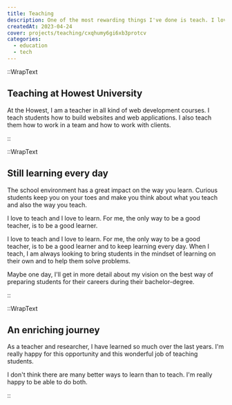 ```yaml
---
title: Teaching
description: One of the most rewarding things I've done is teach. I love to help students get the most out of their education and to help them find their passion.
createdAt: 2023-04-24
cover: projects/teaching/cxqhumy6gi6xb3protcv
categories:
  - education
  - tech
---
```


::WrapText

<h2 class="font-theme mb-6 text-3xl font-bold tracking-wide">Teaching at Howest University</h2>

<p>
At the Howest, I am a teacher in all kind of web development courses. I teach students how to build websites and web applications. I also teach them how to work in a team and how to work with clients.
</p>

::

::WrapText

<h2 class="font-theme mb-6 text-3xl font-bold tracking-wide">Still learning every day</h2>

<p class="mb-6">
The school environment has a great impact on the way you learn. Curious students keep you on your toes and make you think about what you teach and also the way you teach.</p>

<InlineQuote>I love to teach and I love to learn. For me, the only way to be a good teacher, is to be a good learner.</InlineQuote>

<p class="mb-6">I love to teach and I love to learn. For me, the only way to be a good teacher, is to be a good learner and to keep learning every day. When I teach, I am always looking to bring students in the mindset of learning on their own and to help them solve problems.
</p>

<p>Maybe one day, I'll get in more detail about my vision on the best way of preparing students for their careers during their bachelor-degree.</p>

::

::WrapText

<h2 class="font-theme mb-6 text-3xl font-bold tracking-wide">An enriching journey</h2>

<p>As a teacher and researcher, I have learned so much over the last years. I'm really happy for this opportunity and this wonderful job of teaching students.</p>
<p>I don't think there are many better ways to learn than to teach. I'm really happy to be able to do both.</p>

::

